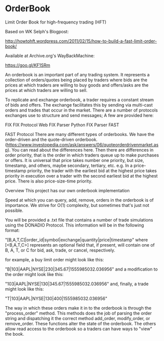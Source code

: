 # OrderBook

Limit Order Book for high-frequency trading (HFT)

Based on WK Selph's Blogpost:

http://howtohft.wordpress.com/2011/02/15/how-to-build-a-fast-limit-order-book/

Available at Archive.org's WayBackMachine:

https://goo.gl/KF1SRm

An orderbook is an important part of any trading system. It represents a collection of orders/quotes being placed by traders where bids are the prices at which traders are willing to buy goods and offers/asks are the prices at which traders are willing to sell.

To replicate and exchange orderbook, a trader requires a constant stream of bids and offers. The exchange facilitates this by sending via multi-cast orders and trades that occur in the market. There are a number of protocols exchanges use to structure and send messages; A few are provided here:

FIX
FIX Protocol
Web FIX Parser
Python FIX Parser
FAST

FAST Protocol
There are many different types of orderbooks. We have the order-driven and the quote-driven orderbook. (https://www.investopedia.com/ask/answers/06/quoteorderdrivenmarket.asp). You can read about the differences here. Then there are differences in order priority, that is the order in which traders queue up to make purchases or offers. It is universal that price takes number one priority, but size, timestamp, and others, maybe secondary, tertiary, etc. e.g. In a price-timestamp priority, the trader with the earliest bid at the highest price takes priority in execution over a trader with the second earliest bid at the highest price. There is also price-size-time priority.

Overview
This project has our own orderbook implementation 

Speed at which you can query, add, remove, orders in the orderbook is of importance. We strive for O(1) complexity, but sometimes that's just not possible.  

You will be provided a .txt file that contains a number of trade simulations using the DONADIO Protocol.
This information will be in the following format:

"[B,A,T,C]|order_id|symbol|exchange|quantity|price|timestamp"
where [<B,A,T,C>] represents an optional field that, if present, will contain one of B, A, T, or C for bid, ask, trade, or cancel, respectively.

for example, a buy limit order might look like this:

"B|103|AAPL|NYSE|230|345.67|1555985032.036956"
and a modification to the order might look like this:

"103|AAPL|NYSE|130|345.67|1555985032.036956"
and, finally, a trade might look like this:

"T|103|AAPL|NYSE|130|400|1555985032.036956"

The way in which these orders make it in to the orderbook is through the "process_order" method. This methods does the job of parsing the order string and dispatching it the correct method add_order, modify_order, or remove_order. These functions alter the state of the orderbook. The others allow read access to the orderbook so a traders can have ways to "view" the book.
